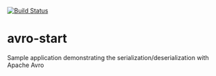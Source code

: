 [![Build Status](https://travis-ci.org/dgSantos/avro-start.svg?branch=master)](https://travis-ci.org/dgSantos/avro-start)

# avro-start
Sample application demonstrating the serialization/deserialization with Apache Avro
